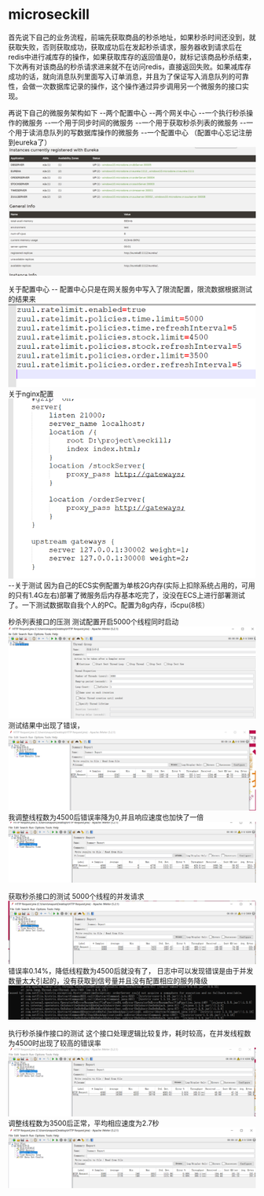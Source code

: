 # microseckill
首先说下自己的业务流程，前端先获取商品的秒杀地址，如果秒杀时间还没到，就获取失败，否则获取成功，获取成功后在发起秒杀请求，服务器收到请求后在redis中进行减库存的操作，如果获取库存的返回值是0，就标记该商品秒杀结束，下次再有对该商品的秒杀请求进来就不在访问redis，直接返回失败。如果减库存成功的话，就向消息队列里面写入订单消息，并且为了保证写入消息队列的可靠性，会做一次数据库记录的操作，这个操作通过异步调用另一个微服务的接口实现。

再说下自己的微服务架构如下
--两个配置中心
--两个网关中心
--一个执行秒杀操作的微服务
--一个用于同步时间的微服务
--一个用于获取秒杀列表的微服务
--一个用于读消息队列的写数据库操作的微服务
--一个配置中心
（配置中心忘记注册到eureka了）
![image](https://github.com/c2mike/microseckill/blob/master/pic/%E6%8D%95%E8%8E%B7.PNG)

关于配置中心
-- 配置中心只是在网关服务中写入了限流配置，限流数据根据测试的结果来
![image](https://github.com/c2mike/microseckill/blob/master/pic/%E6%8D%95%E8%8E%B712.PNG)
关于nginx配置
![image](https://github.com/c2mike/microseckill/blob/master/pic/%E6%8D%95%E8%8E%B711.PNG)
--关于测试
因为自己的ECS实例配置为单核2G内存(实际上扣除系统占用的，可用的只有1.4G左右)部署了微服务后内存基本吃完了，没没在ECS上进行部署测试了。一下测试数据取自我个人的PC。配置为8g内存，i5cpu(8核）

秒杀列表接口的压测
测试配置开启5000个线程同时启动
![image](https://github.com/c2mike/microseckill/blob/master/pic/%E6%8D%95%E8%8E%B71.PNG)
测试结果中出现了错误，
![image](https://github.com/c2mike/microseckill/blob/master/pic/%E6%8D%95%E8%8E%B73.PNG)
我调整线程数为4500后错误率降为0,并且响应速度也加快了一倍
![image](https://github.com/c2mike/microseckill/blob/master/pic/%E6%8D%95%E8%8E%B74.PNG)

获取秒杀接口的测试
5000个线程的并发请求
![image](https://github.com/c2mike/microseckill/blob/master/pic/%E6%8D%95%E8%8E%B75.PNG)
错误率0.14%，降低线程数为4500后就没有了，
日志中可以发现错误是由于并发数量太大引起的，没有获取到信号量并且没有配置相应的服务降级
![image](https://github.com/c2mike/microseckill/blob/master/pic/%E6%8D%95%E8%8E%B76.PNG)


执行秒杀操作接口的测试
这个接口处理逻辑比较复炸，耗时较高，在并发线程数为4500时出现了较高的错误率
![image](https://github.com/c2mike/microseckill/blob/master/pic/%E6%8D%95%E8%8E%B78.PNG)
调整线程数为3500后正常，平均相应速度为2.7秒
![image](https://github.com/c2mike/microseckill/blob/master/pic/%E6%8D%95%E8%8E%B710.PNG)


